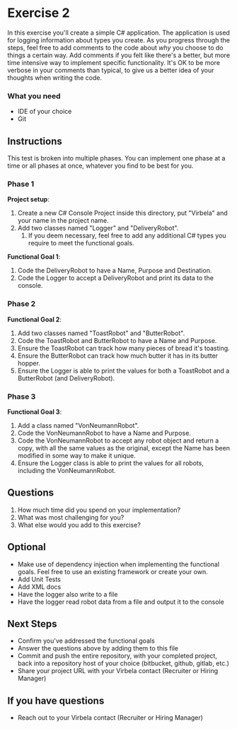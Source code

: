 # Exercise 2 #

In this exercise you'll create a simple C# application. The application is used for logging information about types you create.
As you progress through the steps, feel free to add comments to the code about *why* you choose to do things a certain way. Add comments if you felt like there's a better, but more time intensive way to implement specific functionality. It's OK to be more verbose in your comments than typical, to give us a better idea of your thoughts when writing the code.

### What you need ###

* IDE of your choice
* Git

## Instructions ##

This test is broken into multiple phases. You can implement one phase at a time or all phases at once, whatever you find to be best for you.

### Phase 1 ###

**Project setup**:

 1. Create a new C# Console Project inside this directory, put "Virbela" and your name in the project name.
 1. Add two classes named "Logger" and "DeliveryRobot".
     1. If you deem necessary, feel free to add any additional C# types you require to meet the functional goals.

**Functional Goal 1**:

 1. Code the DeliveryRobot to have a Name, Purpose and Destination.
 1. Code the Logger to accept a DeliveryRobot and print its data to the console.

### Phase 2 ###

**Functional Goal 2**:

 1. Add two classes named "ToastRobot" and "ButterRobot".
 1. Code the ToastRobot and ButterRobot to have a Name and Purpose.
 1. Ensure the ToastRobot can track how many pieces of bread it's toasting.
 1. Ensure the ButterRobot can track how much butter it has in its butter hopper.
 1. Ensure the Logger is able to print the values for both a ToastRobot and a ButterRobot (and DeliveryRobot).

### Phase 3 ###

**Functional Goal 3**:

1. Add a class named "VonNeumannRobot".
1. Code the VonNeumannRobot to have a Name and Purpose.
1. Code the VonNeumannRobot to accept any robot object and return a copy, with all the same values as the original, except the Name has been modified in some way to make it unique.
1. Ensure the Logger class is able to print the values for all robots, including the VonNeumannRobot.

## Questions ##

 1. How much time did you spend on your implementation?
 1. What was most challenging for you?
 1. What else would you add to this exercise?

## Optional ##

* Make use of dependency injection when implementing the functional goals. Feel free to use an existing framework or create your own.
* Add Unit Tests
* Add XML docs
* Have the logger also write to a file
* Have the logger read robot data from a file and output it to the console

## Next Steps ##

* Confirm you've addressed the functional goals
* Answer the questions above by adding them to this file
* Commit and push the entire repository, with your completed project, back into a repository host of your choice (bitbucket, github, gitlab, etc.)
* Share your project URL with your Virbela contact (Recruiter or Hiring Manager)

## If you have questions ##

* Reach out to your Virbela contact (Recruiter or Hiring Manager)
